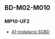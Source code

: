 ## BD-M02-M010



### MP10-UF2


* [A1-Instalacio SGBD](/BD-M02-M010/MP10-UF2/A1/Instalacio_SGBD.md) 
